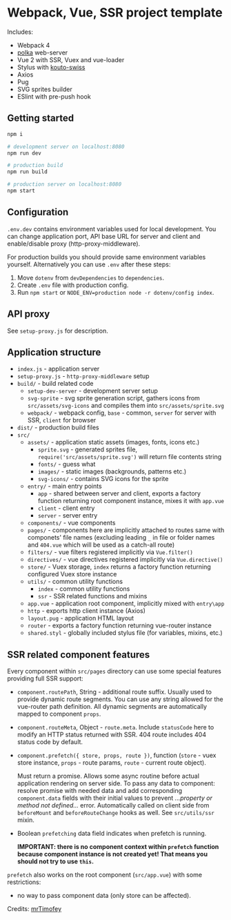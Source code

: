 # Webpack, Vue, SSR project template

Includes:

* Webpack 4
* [polka](https://github.com/lukeed/polka) web-server
* Vue 2 with SSR, Vuex and vue-loader
* Stylus with [kouto-swiss](http://kouto-swiss.io/)
* Axios
* Pug
* SVG sprites builder
* ESlint with pre-push hook

## Getting started

```bash
npm i

# development server on localhost:8080
npm run dev

# production build
npm run build

# production server on localhost:8080
npm start
```

## Configuration

`.env.dev` contains environment variables used for local development. You can change application port,
API base URL for server and client and enable/disable proxy (http-proxy-middleware).

For production builds you should provide same environment variables yourself.
Alternatively you can use `.env` after these steps:
1. Move `dotenv` from `devDependencies` to `dependencies`.
2. Create `.env` file with production config.
3. Run `npm start` or `NODE_ENV=production node -r dotenv/config index`.

## API proxy

See `setup-proxy.js` for description.

## Application structure

* `index.js` - application server
* `setup-proxy.js` - `http-proxy-middleware` setup
* `build/` - build related code
	* `setup-dev-server` - development server setup
	* `svg-sprite` - svg sprite generation script, gathers icons from `src/assets/svg-icons` and compiles them into `src/assets/sprite.svg`
	* `webpack/` - webpack config, `base` - common, `server` for server with SSR, `client` for browser
* `dist/` - production build files
* `src/`
	* `assets/` - application static assets (images, fonts, icons etc.)
		* `sprite.svg` - generated sprites file, `require('src/assets/sprite.svg')` will return file contents string
		* `fonts/` - guess what
		* `images/` - static images (backgrounds, patterns etc.)
		* `svg-icons/` - contains SVG icons for the sprite
	* `entry/` - main entry points
		* `app` - shared between server and client, exports a factory function returning root component instance, mixes it with `app.vue`
		* `client` - client entry
		* `server` - server entry
	* `components/` - vue components
	* `pages/` - components here are implicitly attached to routes same with componets\' file names
		(excluding leading `_` in file or folder names and `404.vue` which will be used as a catch-all route)
	* `filters/` - vue filters registered implicitly via `Vue.filter()`
	* `directives/` - vue directives registered implicitly via `Vue.directive()`
	* `store/` - Vuex storage, `index` returns a factory function returning configured Vuex store instance
	* `utils/` - common utility functions
		* `index` - common utility functions
		* `ssr` - SSR related functions and mixins
	* `app.vue` - application root component, implicitly mixed with `entry\app`
	* `http` - exports http client instance (Axios)
	* `layout.pug` - application HTML layout
	* `router` - exports a factory function returning vue-router instance
	* `shared.styl` - globally included stylus file (for variables, mixins, etc.)

## SSR related component features

Every component within `src/pages` directory can use some special features providing full SSR support:

* `component.routePath`, String - additional route suffix. Usually used to provide dynamic route segments.
	You can use any string allowed for the vue-router path definition. All dynamic segments are automatically mapped
	to component `props`.
* `component.routeMeta`, Object - `route.meta`. Include `statusCode` here to modify an HTTP status returned with SSR.
	404 route includes 404 status code by default.
* `component.prefetch({ store, props, route })`, function
	(`store` - vuex store instance, `props` - route params, `route` - current route object).

	Must return a promise. Allows some async routine before actual application rendering on server side.
	To pass any data to component: resolve promise with needed data and add corresponding `component.data` fields with
	their initial values to prevent *...property or method not defined...* error.
	Automatically called on client side from `beforeMount` and `beforeRouteChange` hooks as well.
	See `src/utils/ssr` mixin.
* Boolean `prefetching` data field indicates when prefetch is running.

	**IMPORTANT: there is no component context within `prefetch` function because component instance is not created yet! That means you should not try to use `this`.**

`prefetch` also works on the root component (`src/app.vue`) with some restrictions:

* no way to pass component data (only store can be affected).

Credits: [mrTimofey](https://github.com/mrTimofey/vue-ssr-starter)